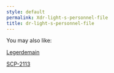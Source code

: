 ```yaml
---
style: default
permalink: Xdr-light-s-personnel-file
title: dr-light-s-personnel-file
---
```

You may also like:

[Legerdemain](http://scp-wiki.net/hand-to-hand-combat)

[SCP-2113](http://scp-wiki.net/scp-2113)
